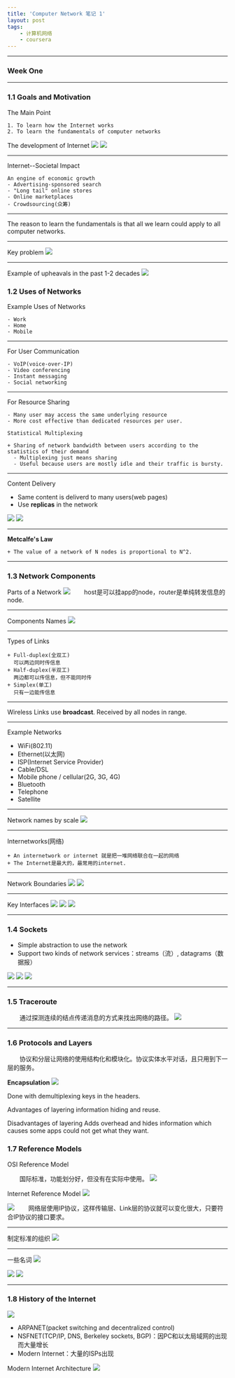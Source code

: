 ```yaml
---
title: 'Computer Network 笔记 1'
layout: post
tags:
    - 计算机网络
    - coursera
---
```


---

### Week One

---

### 1.1 Goals and Motivation

The Main Point

    1. To learn how the Internet works
    2. To learn the fundamentals of computer networks

The development of Internet
![](/media/files/2014/07/03/1.bmp)
![](/media/files/2014/07/03/2.bmp)

---

Internet--Societal Impact

    An engine of economic growth
    - Advertising-sponsored search
    - "Long tail" online stores
    - Online marketplaces
    - Crowdsourcing(众筹)

---

The reason to learn the fundamentals is that all we learn could apply to all computer networks.

---

Key problem
![](/media/files/2014/07/03/3.bmp)

---

Example of upheavals in the past 1-2 decades
![](/media/files/2014/07/03/4.bmp)

### 1.2 Uses of Networks
Example Uses of Networks

    - Work
    - Home
    - Mobile

---

For User Communication

    - VoIP(voice-over-IP)
    - Video conferencing
    - Instant messaging
    - Social networking

---

For Resource Sharing

    - Many user may access the same underlying resource
    - More cost effective than dedicated resources per user.
    
    Statistical Multiplexing
    
    + Sharing of network bandwidth between users according to the statistics of their demand
      - Multiplexing just means sharing
      - Useful because users are mostly idle and their traffic is bursty.

---

Content Delivery

- Same content is deliverd to many users(web pages)
- Use **replicas** in the network

![](/media/files/2014/07/03/5.bmp)
![](/media/files/2014/07/03/6.bmp)

---

**Metcalfe's Law**

    + The value of a network of N nodes is proportional to N^2.
---

### 1.3 Network Components
Parts of a Network
![](/media/files/2014/07/03/7.bmp)
&emsp;&emsp;host是可以挂app的node，router是单纯转发信息的node.

---

Components Names
![](/media/files/2014/07/03/8.bmp)

---

Types of Links

    + Full-duplex(全双工)
      可以两边同时传信息
    + Half-duplex(半双工)
      两边都可以传信息，但不能同时传
    + Simplex(单工)
      只有一边能传信息

---

Wireless Links use **broadcast**.  Received by all nodes in range.

---

Example Networks

- WiFi(802.11)
- Ethernet(以太网)
- ISP(Internet Service Provider)
- Cable/DSL
- Mobile phone / cellular(2G, 3G, 4G)
- Bluetooth
- Telephone
- Satellite

---

Network names by scale
![](/media/files/2014/07/03/9.bmp)

---
Internetworks(网络)

    + An internetwork or internet 就是把一堆网络联合在一起的网络
    + The Internet是最大的，最常用的internet.

---

Network Boundaries
![](/media/files/2014/07/03/10.bmp)
![](/media/files/2014/07/03/11.bmp)

---

Key Interfaces
![](/media/files/2014/07/03/12.bmp)
![](/media/files/2014/07/03/13.bmp)
![](/media/files/2014/07/03/14.bmp)

---

### 1.4 Sockets
+ Simple abstraction to use the network
+ Support two kinds of network services：streams（流）, datagrams（数据报）

![](/media/files/2014/07/03/15.bmp)
![](/media/files/2014/07/03/16.bmp)
![](/media/files/2014/07/03/17.bmp)

---

### 1.5 Traceroute
&emsp;&emsp;通过探测连续的结点传递消息的方式来找出网络的路径。
![](/media/files/2014/07/03/18.bmp)

---

### 1.6 Protocols and Layers
&emsp;&emsp;协议和分层让网络的使用结构化和模块化。协议实体水平对话，且只用到下一层的服务。

**Encapsulation**
![](/media/files/2014/07/03/19.bmp)

Done with demultiplexing keys in the headers.

Advantages of layering
    information hiding and reuse.

Disadvantages of layering
    Adds overhead and hides information which causes some apps could not get what they want.

### 1.7 Reference Models
OSI Reference Model

&emsp;&emsp;国际标准，功能划分好，但没有在实际中使用。
![](/media/files/2014/07/03/20.bmp)

Internet Reference Model
![](/media/files/2014/07/03/21.bmp)

![](/media/files/2014/07/03/22.bmp)
&emsp;&emsp;网络层使用IP协议，这样传输层、Link层的协议就可以变化很大，只要符合IP协议的接口要求。

---

制定标准的组织
![](/media/files/2014/07/03/23.bmp)

---

一些名词
![](/media/files/2014/07/03/24.bmp)

![](/media/files/2014/07/03/25.bmp)
![](/media/files/2014/07/03/26.bmp)

---

### 1.8 History of the Internet
![](/media/files/2014/07/03/27.bmp)

- ARPANET(packet switching and decentralized control)
- NSFNET(TCP/IP, DNS, Berkeley sockets, BGP)：因PC和以太局域网的出现而大量增长
- Modern Internet：大量的ISPs出现

Modern Internet Architecture
![](/media/files/2014/07/03/28.bmp)
